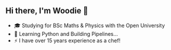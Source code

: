 ## Hi there, I'm Woodie 👋

- 🎓 Studying for BSc Maths & Physics with the Open University
- 🌱 Learning Python and Building Pipelines...
- ⚡ I have over 15 years experience as a chef!

<!--
**pineapple-bois/pineapple-bois** is a ✨ _special_ ✨ repository because its `README.md` (this file) appears on your GitHub profile.

Here are some ideas to get you started:

- 🔭 I’m currently working on ...
- 🌱 I’m currently learning ...
- 👯 I’m looking to collaborate on ...
- 🤔 I’m looking for help with ...
- 💬 Ask me about ...
- 📫 How to reach me: ...
- 😄 Pronouns: ...
- ⚡ Fun fact: ...
-->
